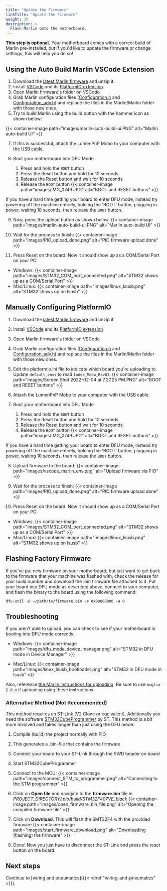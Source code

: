 ```yaml
---
title: "Update the Firmware"
linkTitle: "Update the Firmware"
weight: 30
description: >
  Flash Marlin onto the motherboard.
---
```


**This step is optional.** Your motherboard comes with a correct build of Marlin pre-installed, but if you'd like to update the firmware or change settings, this will help you do so!

## Using the Auto Build Marlin VSCode Extension

1. Download the [latest Marlin firmware](https://github.com/MarlinFirmware/Marlin/archive/refs/heads/bugfix-2.1.x.zip) and unzip it.
2. Install [VSCode](https://code.visualstudio.com/) and its [PlatformIO extension](https://marketplace.visualstudio.com/items?itemName=platformio.platformio-ide).
3. Open Marlin firmware's folder on VSCode.
4. Grab Marlin configuration files ([Configuration.h](https://raw.githubusercontent.com/MarlinFirmware/Configurations/bugfix-2.1.x/config/examples/Opulo/Lumen_REV3/Configuration.h) and [Configuration_adv.h](https://raw.githubusercontent.com/MarlinFirmware/Configurations/bugfix-2.1.x/config/examples/Opulo/Lumen_REV3/Configuration_adv.h)) and replace the files in the Marlin/Marlin folder with those new ones.
6. Try to build Marlin using the build button with the hammer icon as shown below:

{{< container-image path="images/marlin-auto-build-ui.PNG" alt="Marlin auto-build UI" >}}

7. If this is successful, attach the LumenPnP Mobo to your computer with the USB cable.

8. Boot your motherboard into DFU Mode
    1. Press and hold the `BOOT` button
    2. Press the Reset button and hold for 10 seconds
    3. Release the Reset button and wait for 10 seconds
    4. Release the `BOOT` button
  {{< container-image path="images/IMG_0749.JPG" alt="BOOT and RESET buttons" >}}

  If you have a hard time getting your board to enter DFU mode, instead try powering off the machine entirely, holding the 'BOOT' button, plugging in power, waiting 10 seconds, then release the `BOOT` button.

9. Now, press the upload button as shown below.
{{< container-image path="images/marlin-auto-build-ui.PNG" alt="Marlin auto-build UI" >}}

10. Wait for the process to finish:
  {{< container-image path="images/PIO_upload_done.png" alt="PIO firmware upload done" >}}

11. Press Reset on the board. Now it should show up as a COM/Serial Port on your PC:

- Windows:
  {{< container-image path="images/STM32_COM_port_connected.png" alt="STM32 shows up as a COM/Serial Port" >}}
- Mac/Linux:
  {{< container-image path="images/linux_lsusb.png" alt="STM32 shows up on lsusb" >}}

## Manually Configuring PlatformIO

1. Download the [latest Marlin firmware](https://github.com/MarlinFirmware/Marlin/archive/refs/heads/bugfix-2.0.x.zip) and unzip it.
2. Install [VSCode](https://code.visualstudio.com/) and its [PlatformIO extension](https://marketplace.visualstudio.com/items?itemName=platformio.platformio-ide)
3. Open Marlin firmware's folder on VSCode
4. Grab Marlin configuration files ([Configuration.h](https://github.com/MarlinFirmware/Configurations/raw/bugfix-2.0.x/config/examples/Index/REV_03/Configuration.h) and [Configuration_adv.h](https://github.com/MarlinFirmware/Configurations/raw/bugfix-2.0.x/config/examples/Index/REV_03/Configuration_adv.h)) and replace the files in the Marlin/Marlin folder with those new ones.

5. Edit the platformio.ini file to indicate which board you're uploading to. Update `default_envs` to read `Index_Mobo_Rev03`.
  {{< container-image path="images/Screen Shot 2022-02-04 at 7.27.25 PM.PNG" alt="BOOT and RESET buttons" >}}

6. Attach the LumenPnP Mobo to your computer with the USB cable.

7. Boot your motherboard into DFU Mode
    1. Press and hold the `BOOT` button
    2. Press the Reset button and hold for 10 seconds
    3. Release the Reset button and wait for 10 seconds
    4. Release the `BOOT` button
  {{< container-image path="images/IMG_0749.JPG" alt="BOOT and RESET buttons" >}}

  If you have a hard time getting your board to enter DFU mode, instead try powering off the machine entirely, holding the 'BOOT' button, plugging in power, waiting 10 seconds, then release the `BOOT` button.

8. Upload firmware to the board:
  {{< container-image path="images/vscode_marlin_env.png" alt="Upload firmware via PIO" >}}

9. Wait for the process to finish:
  {{< container-image path="images/PIO_upload_done.png" alt="PIO firmware upload done" >}}

10. Press Reset on the board. Now it should show up as a COM/Serial Port on your PC:

- Windows:
  {{< container-image path="images/STM32_COM_port_connected.png" alt="STM32 shows up as a COM/Serial Port" >}}
- Mac/Linux:
  {{< container-image path="images/linux_lsusb.png" alt="STM32 shows up on lsusb" >}}

## Flashing Factory Firmware

If you've put new firmware on your motherboard, but just want to get back to the firmware that your machine was flashed with, check the release for your build number and download the .bin firmware file attached to it. Put your board into DFU mode as described above, connect to your computer, and flash the binary to the board using the following command:

```shell
dfu-util -D ~/path/to/firmware.bin -s 0x08000000 -a 0
```

## Troubleshooting

If you aren't able to upload, you can check to see if your motherboard is booting into DFU mode correctly:

- Windows:
  {{< container-image path="images/dfu_mode_device_manager.png" alt="STM32 in DFU mode in Device Manager" >}}

- Mac/Linux:
  {{< container-image path="images/linux_lsusb_bootloader.png" alt="STM32 in DFU mode in lsusb" >}}

Also, reference [the Marlin instructions for uploading](https://marlinfw.org/docs/basics/install_platformio.html). Be sure to use `bugfix-2.0.x` if uploading using these instructions.

### Alternative Method (Not Recommended)

This method requires an ST-Link (V2 Clone or equivalent). Additionally you need the software  [STM32CubeProgrammer](https://www.st.com/en/development-tools/stm32cubeprog.html) by ST. This method is a bit more involved and takes longer than just using the DFU mode.

1. Compile (build) the project normally with PIO
2. This generates a .bin-file that contains the firmware
3. Connect your board to your ST-Link through the SWD header on board
4. Start STM32CubeProgrammer
5. Connect to the MCU:
  {{< container-image path="images/connect_STM_to_programmer.png" alt="Connecting to the STM programmer" >}}

6. Click on **Open file** and navigate to the **firmware.bin** file in *PROJECT_DIRECTORY/.pio/build/STM32F407VE_black*
  {{< container-image path="images/open_firmware_bin_file.png" alt="Opening the compiled firmware file" >}}

7. Click on **Download**. This will flash the SMT32F4 with the provided firmware
  {{< container-image path="images/start_firmware_download.png" alt="Downloading (flashing) the firmware" >}}

8. Done! Now you just have to disconnect the ST-Link and press the reset button on the board.

## Next steps

Continue to [wiring and pneumatics]({{< relref "wiring-and-pneumatics" >}}).